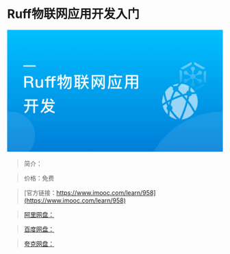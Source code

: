 # Ruff物联网应用开发入门

![img](../../assets/5fe443020001b95e05400304.jpg)

> 简介：

> 价格：免费

> [官方链接：https://www.imooc.com/learn/958](https://www.imooc.com/learn/958)

> [阿里网盘：]()

> [百度网盘：]()

> [夸克网盘：]()
